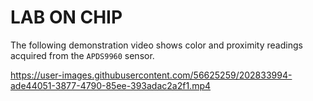 # LAB ON CHIP

The following demonstration video shows color and proximity readings acquired from the `APDS9960` sensor.

https://user-images.githubusercontent.com/56625259/202833994-ade44051-3877-4790-85ee-393adac2a2f1.mp4
